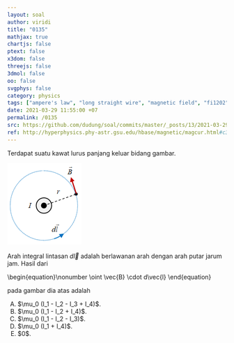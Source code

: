 ```yaml
---
layout: soal
author: viridi
title: "0135"
mathjax: true
chartjs: false
ptext: false
x3dom: false
threejs: false
3dmol: false
oo: false
svgphys: false
category: physics
tags: ["ampere's law", "long straight wire", "magnetic field", "fi1202", "2020-1"]
date: 2021-03-29 11:55:00 +07
permalink: /0135
src: https://github.com/dudung/soal/commits/master/_posts/13/2021-03-29-ideal-solenoid.md
ref: http://hyperphysics.phy-astr.gsu.edu/hbase/magnetic/magcur.html#c3
---
```

Terdapat suatu kawat lurus panjang keluar bidang gambar.


![](/assets/img/13/0135.png)

Arah integral lintasan $d\vec{l}$ adalah berlawanan arah dengan arah putar jarum jam. Hasil dari

\begin{equation}\nonumber
\oint \vec{B} \cdot d\vec{l}
\end{equation}

pada gambar dia atas adalah

<ol type="A">
<li>$\mu_0 (I_1 - I_2 - I_3 + I_4)$.
<li>$\mu_0 (I_1 - I_2 + I_4)$.
<li>$\mu_0 (I_1 - I_2 - I_3)$.
<li>$\mu_0 (I_1 + I_4)$.
<li>$0$.
